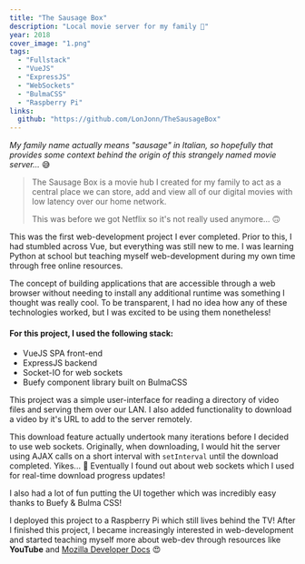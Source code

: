 ```yaml
---
title: "The Sausage Box"
description: "Local movie server for my family 🙂"
year: 2018
cover_image: "1.png"
tags:
  - "Fullstack"
  - "VueJS"
  - "ExpressJS"
  - "WebSockets"
  - "BulmaCSS"
  - "Raspberry Pi"
links:
  github: "https://github.com/LonJonn/TheSausageBox"
---
```


_My family name actually means "sausage" in Italian, so hopefully that provides some context behind the origin of this strangely named movie server..._ 😅

> The Sausage Box is a movie hub I created for my family to act as a central place we can store, add and view all of our digital movies with low latency over our home network.
>
> This was before we got Netflix so it's not really used anymore... 🙃

This was the first web-development project I ever completed. Prior to this, I had stumbled across Vue, but everything was still new to me. I was learning Python at school but teaching myself web-development during my own time through free online resources.

The concept of building applications that are accessible through a web browser without needing to install any additional runtime was something I thought was really cool. To be transparent, I had no idea how any of these technologies worked, but I was excited to be using them nonetheless!

#### For this project, I used the following stack:

- VueJS SPA front-end
- ExpressJS backend
- Socket-IO for web sockets
- Buefy component library built on BulmaCSS

This project was a simple user-interface for reading a directory of video files and serving them over our LAN. I also added functionality to download a video by it's URL to add to the server remotely.

This download feature actually undertook many iterations before I decided to use web sockets. Originally, when downloading, I would hit the server using AJAX calls on a short interval with `setInterval` until the download completed. Yikes... 😬 Eventually I found out about web sockets which I used for real-time download progress updates!

I also had a lot of fun putting the UI together which was incredibly easy thanks to Buefy & Bulma CSS!

I deployed this project to a Raspberry Pi which still lives behind the TV! After I finished this project, I became increasingly interested in web-development and started teaching myself more about web-dev through resources like **YouTube** and [Mozilla Developer Docs](https://developer.mozilla.org/) 😍
